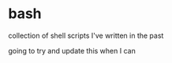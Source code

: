 # bash
collection of shell scripts I've written in the past

going to try and update this when I can
